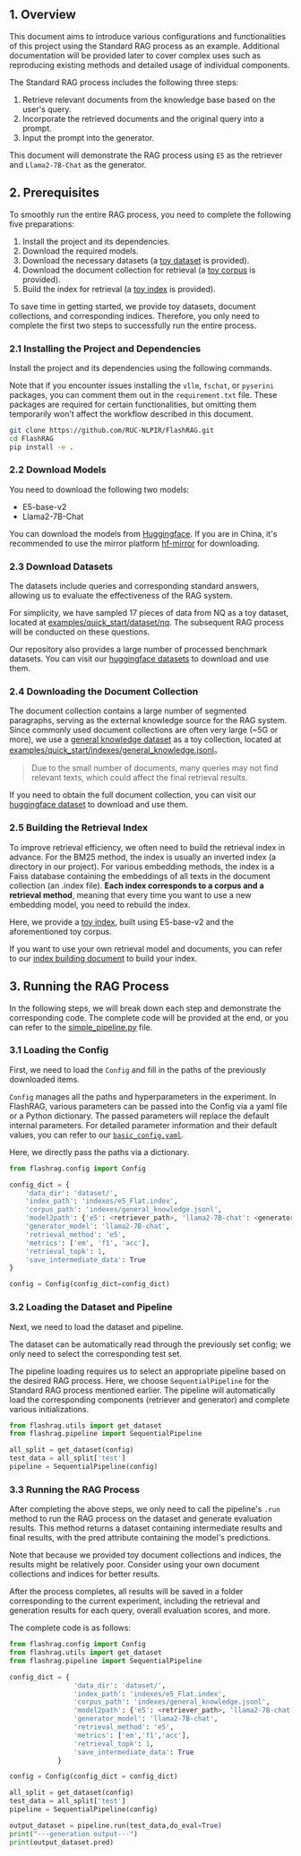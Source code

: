 ## 1. Overview

This document aims to introduce various configurations and functionalities of this project using the Standard RAG process as an example. Additional documentation will be provided later to cover complex uses such as reproducing existing methods and detailed usage of individual components.

The Standard RAG process includes the following three steps:
1. Retrieve relevant documents from the knowledge base based on the user's query.
2. Incorporate the retrieved documents and the original query into a prompt.
3. Input the prompt into the generator.

This document will demonstrate the RAG process using `E5` as the retriever and `Llama2-7B-Chat` as the generator.

## 2. Prerequisites

To smoothly run the entire RAG process, you need to complete the following five preparations:

1. Install the project and its dependencies.
2. Download the required models.
3. Download the necessary datasets (a [toy dataset](../examples/quick_start/dataset/nq) is provided).
4. Download the document collection for retrieval (a [toy corpus](../examples/quick_start/indexes/general_knowledge.jsonl) is provided).
5. Build the index for retrieval (a [toy index](../examples/quick_start/indexes/e5_Flat.index) is provided).

To save time in getting started, we provide toy datasets, document collections, and corresponding indices. Therefore, you only need to complete the first two steps to successfully run the entire process.

### 2.1 Installing the Project and Dependencies

Install the project and its dependencies using the following commands.

Note that if you encounter issues installing the `vllm`, `fschat`, or `pyserini` packages, you can comment them out in the `requirement.txt` file. These packages are required for certain functionalities, but omitting them temporarily won't affect the workflow described in this document.

```bash
git clone https://github.com/RUC-NLPIR/FlashRAG.git
cd FlashRAG
pip install -e . 
```

### 2.2 Download Models

You need to download the following two models:

- E5-base-v2
- Llama2-7B-Chat

You can download the models from [Huggingface](https://huggingface.co/intfloat/e5-base-v2). If you are in China, it's recommended to use the mirror platform [hf-mirror](https://hf-mirror.com/) for downloading.

### 2.3 Download Datasets

The datasets include queries and corresponding standard answers, allowing us to evaluate the effectiveness of the RAG system.

For simplicity, we have sampled 17 pieces of data from NQ as a toy dataset, located at [examples/quick_start/dataset/nq](../examples/quick_start/dataset/nq/). The subsequent RAG process will be conducted on these questions.

Our repository also provides a large number of processed benchmark datasets. You can visit our  [huggingface datasets](https://huggingface.co/datasets/ignore/FlashRAG_datasets) to download and use them.

### 2.4 Downloading the Document Collection

The document collection contains a large number of segmented paragraphs, serving as the external knowledge source for the RAG system. Since commonly used document collections are often very large (~5G or more), we use a [general knowledge dataset](https://huggingface.co/datasets/MuskumPillerum/General-Knowledge) as a toy collection, located at  [examples/quick_start/indexes/general_knowledge.jsonl](../examples/quick_start/indexes/general_knowledge.jsonl)。

> Due to the small number of documents, many queries may not find relevant texts, which could affect the final retrieval results.


If you need to obtain the full document collection, you can visit our [huggingface dataset](https://huggingface.co/datasets/ignore/FlashRAG_datasets) to download and use them.


### 2.5 Building the Retrieval Index

To improve retrieval efficiency, we often need to build the retrieval index in advance. For the BM25 method, the index is usually an inverted index (a directory in our project). For various embedding methods, the index is a Faiss database containing the embeddings of all texts in the document collection (an .index file). **Each index corresponds to a corpus and a retrieval method**, meaning that every time you want to use a new embedding model, you need to rebuild the index.

Here, we provide a [toy index](../examples/quick_start/indexes/e5_Flat.index), built using E5-base-v2 and the aforementioned toy corpus.

If you want to use your own retrieval model and documents, you can refer to our [index building document](./building-index.md) to build your index.


## 3. Running the RAG Process

In the following steps, we will break down each step and demonstrate the corresponding code. The complete code will be provided at the end, or you can refer to the [simple_pipeline.py](../examples/quick_start/simple_pipeline.py) file.


### 3.1 Loading the Config

First, we need to load the `Config` and fill in the paths of the previously downloaded items.

`Config` manages all the paths and hyperparameters in the experiment. In FlashRAG, various parameters can be passed into the Config via a yaml file or a Python dictionary. The passed parameters will replace the default internal parameters. For detailed parameter information and their default values, you can refer to our [`basic_config.yaml`](../flashrag/config/basic_config.yaml).


Here, we directly pass the paths via a dictionary.

```python
from flashrag.config import Config

config_dict = { 
    'data_dir': 'dataset/',
    'index_path': 'indexes/e5_Flat.index',
    'corpus_path': 'indexes/general_knowledge.jsonl',
    'model2path': {'e5': <retriever_path>, 'llama2-7B-chat': <generator_path>},
    'generator_model': 'llama2-7B-chat',
    'retrieval_method': 'e5',
    'metrics': ['em', 'f1', 'acc'],
    'retrieval_topk': 1,
    'save_intermediate_data': True
}

config = Config(config_dict=config_dict)
```

### 3.2 Loading the Dataset and Pipeline

Next, we need to load the dataset and pipeline.

The dataset can be automatically read through the previously set config; we only need to select the corresponding test set.

The pipeline loading requires us to select an appropriate pipeline based on the desired RAG process. Here, we choose `SequentialPipeline` for the Standard RAG process mentioned earlier.
The pipeline will automatically load the corresponding components (retriever and generator) and complete various initializations.

```python
from flashrag.utils import get_dataset
from flashrag.pipeline import SequentialPipeline

all_split = get_dataset(config)
test_data = all_split['test']
pipeline = SequentialPipeline(config)
```


### 3.3 Running the RAG Process

After completing the above steps, we only need to call the pipeline's `.run` method to run the RAG process on the dataset and generate evaluation results. This method returns a dataset containing intermediate results and final results, with the pred attribute containing the model's predictions.

Note that because we provided toy document collections and indices, the results might be relatively poor. Consider using your own document collections and indices for better results.

After the process completes, all results will be saved in a folder corresponding to the current experiment, including the retrieval and generation results for each query, overall evaluation scores, and more.

The complete code is as follows:

```python
from flashrag.config import Config
from flashrag.utils import get_dataset
from flashrag.pipeline import SequentialPipeline

config_dict = { 
                'data_dir': 'dataset/',
                'index_path': 'indexes/e5_Flat.index',
                'corpus_path': 'indexes/general_knowledge.jsonl',
                'model2path': {'e5': <retriever_path>, 'llama2-7B-chat': <generator_path>},
                'generator_model': 'llama2-7B-chat',
                'retrieval_method': 'e5',
                'metrics': ['em','f1','acc'],
                'retrieval_topk': 1,
                'save_intermediate_data': True
            }

config = Config(config_dict = config_dict)

all_split = get_dataset(config)
test_data = all_split['test']
pipeline = SequentialPipeline(config)

output_dataset = pipeline.run(test_data,do_eval=True)
print("---generation output---")
print(output_dataset.pred)
```

